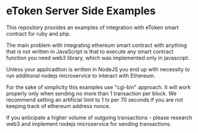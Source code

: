 # eToken Server Side Examples

This repository provides an examples of integration with eToken smart contract for ruby and php.

The main problem with integrating ethereum smart contract with anything that is not written in JavaScript 
is that to execute any smart contract function you need web3 library, which was implemented only in javascript.

Unless your applicadtion is written in NodeJS you end up with necessity to run additional nodejs microservice to interact with Ethereum.

For the sake of simplicity this examples use "cgi-bin" approach. It will work properly only when sending no more than 1 transaction per block. We recommend setting an artificial limit to 1 tx per 70 seconds if you are not keeping track of ethereum address nonce.

If you anticipate a higher volume of outgoing transactions - please research web3 and implement nodejs microservice for sending transactions.

